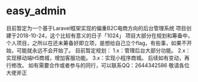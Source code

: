 # easy_admin
目前暂定为一个基于Laravel框架实现的偏重B2C电商方向的后台管理系统
项目创建于2018-10-24，这个比较有意义的日子「1024」
项目大部分在规划和筹备中，个人项目，之所以在还未筹备好即立项，是想给自己立个flag，有些事，如果不开始，可能就永远不会开始了。
目前暂定规划：
1.x：管理后台大部分功能。
2.x：实现移动端H5商城，增加客服功能。
3.x：实现小程序商城。
后续如有变动，再行修改。
如有需要合作或者参与的同行，可以联系QQ：2644342586
敬请各位大佬斧正
